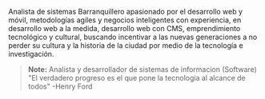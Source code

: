 Analista de sistemas Barranquillero apasionado por el desarrollo web y móvil, metodologías agiles y negocios inteligentes con experiencia, en desarrollo web a la medida, desarrollo web con CMS, emprendimiento tecnológico y cultural, buscando incentivar a las nuevas generaciones a no perder su cultura y la historia de la ciudad por medio de la tecnología e investigación.  

> **Note:** Analista y desarrollador de sistemas de informacion (Software)
"El verdadero progreso es el que pone la tecnologia al alcance de todos" -Henry Ford
